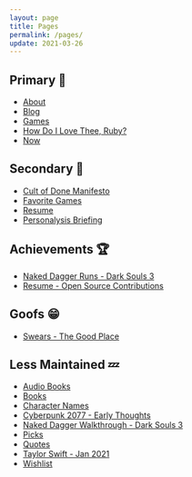 ```yaml
---
layout: page
title: Pages
permalink: /pages/
update: 2021-03-26
---
```


## Primary :100:

* [About][about]
* [Blog][blog]
* [Games][games]
* [How Do I Love Thee, Ruby?][ruby]
* [Now][now]

## Secondary :dizzy:

* [Cult of Done Manifesto][cult of done]
* [Favorite Games][favorite games]
* [Resume][resume]
* [Personalysis Briefing][personalysis]

## Achievements :trophy:

* [Naked Dagger Runs - Dark Souls 3][naked dagger]
* [Resume - Open Source Contributions][resume opensource]

## Goofs :grin:

* [Swears - The Good Place][swears]

## Less Maintained :zzz:

* [Audio Books][audio books]
* [Books][books]
* [Character Names][character names]
* [Cyberpunk 2077 - Early Thoughts][cyberpunk 2077]
* [Naked Dagger Walkthrough - Dark Souls 3][naked dagger walkthrough]
* [Picks][picks]
* [Quotes][quotes]
* [Taylor Swift - Jan 2021][taylor swift]
* [Wishlist][wishlist]


[about]: /about/
[audio books]: /audio-books/
[blog]: /
[books]: /books/
[character names]: /character-names/
[cult of done]: /cult-of-done/
[cyberpunk 2077]: /cyberpunk-2077/
[favorite games]: /favorite-games/
[games]: /games/
[naked dagger]: /naked-dagger/
[naked dagger walkthrough]: /naked-dagger-walkthrough-dark-souls-3/
[now]: /now/
[personalysis]: /personalysis/
[picks]: /picks/
[quotes]: /quotes/
[resume]: /resume/
[resume opensource]: /resume/#open-source-contributions-octocat
[ruby]: /ruby/
[swears]: /swears/
[taylor swift]: /taylor-swift/
[wishlist]: /wishlist/
